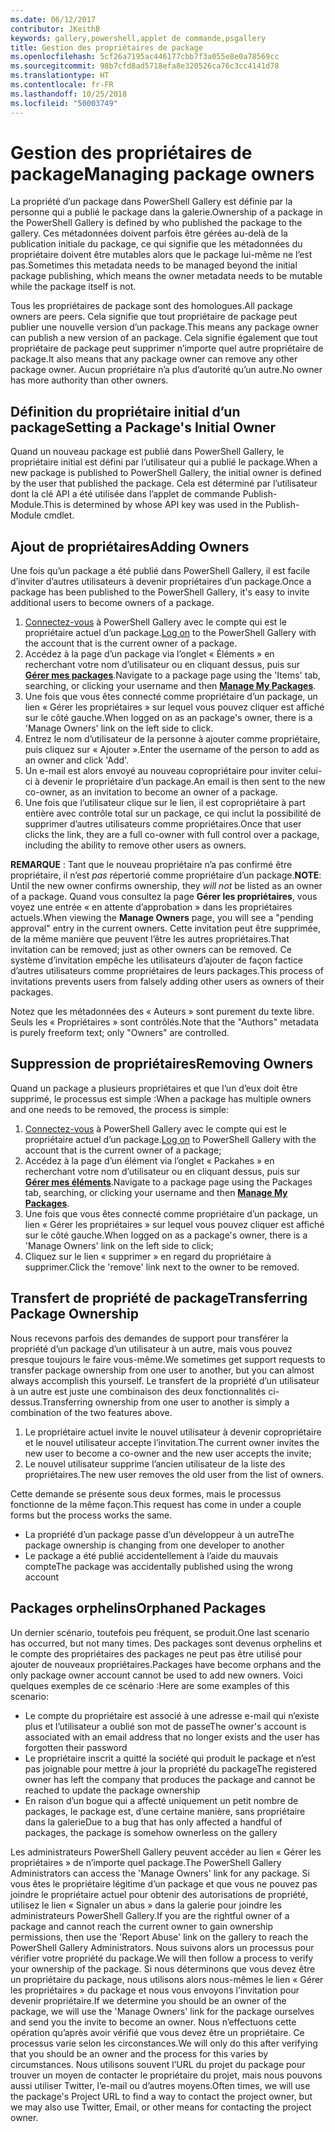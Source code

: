 ```yaml
---
ms.date: 06/12/2017
contributor: JKeithB
keywords: gallery,powershell,applet de commande,psgallery
title: Gestion des propriétaires de package
ms.openlocfilehash: 5cf26a7195ac446177cbb7f3a055e8e0a78569cc
ms.sourcegitcommit: 98b7cfd8ad5718efa8e320526ca76c3cc4141d78
ms.translationtype: HT
ms.contentlocale: fr-FR
ms.lasthandoff: 10/25/2018
ms.locfileid: "50003749"
---
```

# <a name="managing-package-owners"></a><span data-ttu-id="54d57-103">Gestion des propriétaires de package</span><span class="sxs-lookup"><span data-stu-id="54d57-103">Managing package owners</span></span>

<span data-ttu-id="54d57-104">La propriété d’un package dans PowerShell Gallery est définie par la personne qui a publié le package dans la galerie.</span><span class="sxs-lookup"><span data-stu-id="54d57-104">Ownership of a package in the PowerShell Gallery is defined by who published the package to the gallery.</span></span>
<span data-ttu-id="54d57-105">Ces métadonnées doivent parfois être gérées au-delà de la publication initiale du package, ce qui signifie que les métadonnées du propriétaire doivent être mutables alors que le package lui-même ne l’est pas.</span><span class="sxs-lookup"><span data-stu-id="54d57-105">Sometimes this metadata needs to be managed beyond the initial package publishing, which means the owner metadata needs to be mutable while the package itself is not.</span></span>

<span data-ttu-id="54d57-106">Tous les propriétaires de package sont des homologues.</span><span class="sxs-lookup"><span data-stu-id="54d57-106">All package owners are peers.</span></span>
<span data-ttu-id="54d57-107">Cela signifie que tout propriétaire de package peut publier une nouvelle version d’un package.</span><span class="sxs-lookup"><span data-stu-id="54d57-107">This means any package owner can publish a new version of an package.</span></span> <span data-ttu-id="54d57-108">Cela signifie également que tout propriétaire de package peut supprimer n’importe quel autre propriétaire de package.</span><span class="sxs-lookup"><span data-stu-id="54d57-108">It also means that any package owner can remove any other package owner.</span></span>
<span data-ttu-id="54d57-109">Aucun propriétaire n’a plus d’autorité qu’un autre.</span><span class="sxs-lookup"><span data-stu-id="54d57-109">No owner has more authority than other owners.</span></span>

## <a name="setting-a-packages-initial-owner"></a><span data-ttu-id="54d57-110">Définition du propriétaire initial d’un package</span><span class="sxs-lookup"><span data-stu-id="54d57-110">Setting a Package's Initial Owner</span></span>

<span data-ttu-id="54d57-111">Quand un nouveau package est publié dans PowerShell Gallery, le propriétaire initial est défini par l’utilisateur qui a publié le package.</span><span class="sxs-lookup"><span data-stu-id="54d57-111">When a new package is published to PowerShell Gallery, the initial owner is defined by the user that published the package.</span></span> <span data-ttu-id="54d57-112">Cela est déterminé par l’utilisateur dont la clé API a été utilisée dans l’applet de commande Publish-Module.</span><span class="sxs-lookup"><span data-stu-id="54d57-112">This is determined by whose API key was used in the Publish-Module cmdlet.</span></span>

## <a name="adding-owners"></a><span data-ttu-id="54d57-113">Ajout de propriétaires</span><span class="sxs-lookup"><span data-stu-id="54d57-113">Adding Owners</span></span>

<span data-ttu-id="54d57-114">Une fois qu’un package a été publié dans PowerShell Gallery, il est facile d’inviter d’autres utilisateurs à devenir propriétaires d’un package.</span><span class="sxs-lookup"><span data-stu-id="54d57-114">Once a package has been published to the PowerShell Gallery, it's easy to invite additional users to become owners of a package.</span></span>

1. <span data-ttu-id="54d57-115">[Connectez-vous](https://powershellgallery.com/users/account/LogOn) à PowerShell Gallery avec le compte qui est le propriétaire actuel d’un package.</span><span class="sxs-lookup"><span data-stu-id="54d57-115">[Log on](https://powershellgallery.com/users/account/LogOn) to the PowerShell Gallery with the account that is the current owner of a package.</span></span>
2. <span data-ttu-id="54d57-116">Accédez à la page d’un package via l’onglet « Éléments » en recherchant votre nom d’utilisateur ou en cliquant dessus, puis sur [**Gérer mes packages**](https://www.powershellgallery.com/account/Packages).</span><span class="sxs-lookup"><span data-stu-id="54d57-116">Navigate to a package page using the 'Items' tab, searching, or clicking your username and then [**Manage My Packages**](https://www.powershellgallery.com/account/Packages).</span></span>
3. <span data-ttu-id="54d57-117">Une fois que vous êtes connecté comme propriétaire d’un package, un lien « Gérer les propriétaires » sur lequel vous pouvez cliquer est affiché sur le côté gauche.</span><span class="sxs-lookup"><span data-stu-id="54d57-117">When logged on as an package's owner, there is a 'Manage Owners' link on the left side to click.</span></span>
4. <span data-ttu-id="54d57-118">Entrez le nom d’utilisateur de la personne à ajouter comme propriétaire, puis cliquez sur « Ajouter ».</span><span class="sxs-lookup"><span data-stu-id="54d57-118">Enter the username of the person to add as an owner and click 'Add'.</span></span>
5. <span data-ttu-id="54d57-119">Un e-mail est alors envoyé au nouveau copropriétaire pour inviter celui-ci à devenir le propriétaire d’un package.</span><span class="sxs-lookup"><span data-stu-id="54d57-119">An email is then sent to the new co-owner, as an invitation to become an owner of a package.</span></span>
6. <span data-ttu-id="54d57-120">Une fois que l’utilisateur clique sur le lien, il est copropriétaire à part entière avec contrôle total sur un package, ce qui inclut la possibilité de supprimer d’autres utilisateurs comme propriétaires.</span><span class="sxs-lookup"><span data-stu-id="54d57-120">Once that user clicks the link, they are a full co-owner with full control over a package, including the ability to remove other users as owners.</span></span>

<span data-ttu-id="54d57-121">**REMARQUE** : Tant que le nouveau propriétaire n’a pas confirmé être propriétaire, il n’est *pas* répertorié comme propriétaire d’un package.</span><span class="sxs-lookup"><span data-stu-id="54d57-121">**NOTE**: Until the new owner confirms ownership, they *will not* be listed as an owner of a package.</span></span>
<span data-ttu-id="54d57-122">Quand vous consultez la page **Gérer les propriétaires**, vous voyez une entrée « en attente d’approbation » dans les propriétaires actuels.</span><span class="sxs-lookup"><span data-stu-id="54d57-122">When viewing the **Manage Owners** page, you will see a "pending approval" entry in the current owners.</span></span>
<span data-ttu-id="54d57-123">Cette invitation peut être supprimée, de la même manière que peuvent l’être les autres propriétaires.</span><span class="sxs-lookup"><span data-stu-id="54d57-123">That invitation can be removed; just as other owners can be removed.</span></span>
<span data-ttu-id="54d57-124">Ce système d’invitation empêche les utilisateurs d’ajouter de façon factice d’autres utilisateurs comme propriétaires de leurs packages.</span><span class="sxs-lookup"><span data-stu-id="54d57-124">This process of invitations prevents users from falsely adding other users as owners of their packages.</span></span>

<span data-ttu-id="54d57-125">Notez que les métadonnées des « Auteurs » sont purement du texte libre. Seuls les « Propriétaires » sont contrôlés.</span><span class="sxs-lookup"><span data-stu-id="54d57-125">Note that the "Authors" metadata is purely freeform text; only "Owners" are controlled.</span></span>


## <a name="removing-owners"></a><span data-ttu-id="54d57-126">Suppression de propriétaires</span><span class="sxs-lookup"><span data-stu-id="54d57-126">Removing Owners</span></span>

<span data-ttu-id="54d57-127">Quand un package a plusieurs propriétaires et que l’un d’eux doit être supprimé, le processus est simple :</span><span class="sxs-lookup"><span data-stu-id="54d57-127">When a package has multiple owners and one needs to be removed, the process is simple:</span></span>

1. <span data-ttu-id="54d57-128">[Connectez-vous](https://powershellgallery.com/users/account/LogOn) à PowerShell Gallery avec le compte qui est le propriétaire actuel d’un package.</span><span class="sxs-lookup"><span data-stu-id="54d57-128">[Log on](https://powershellgallery.com/users/account/LogOn) to PowerShell Gallery with the account that is the current owner of a package;</span></span>
2. <span data-ttu-id="54d57-129">Accédez à la page d’un élément via l’onglet « Packahes » en recherchant votre nom d’utilisateur ou en cliquant dessus, puis sur [**Gérer mes éléments**](https://www.powershellgallery.com/account/Packages).</span><span class="sxs-lookup"><span data-stu-id="54d57-129">Navigate to a package page using the Packages tab, searching, or clicking your username and then [**Manage My Packages**](https://www.powershellgallery.com/account/Packages).</span></span>
3. <span data-ttu-id="54d57-130">Une fois que vous êtes connecté comme propriétaire d’un package, un lien « Gérer les propriétaires » sur lequel vous pouvez cliquer est affiché sur le côté gauche.</span><span class="sxs-lookup"><span data-stu-id="54d57-130">When logged on as a package's owner, there is a 'Manage Owners' link on the left side to click;</span></span>
4. <span data-ttu-id="54d57-131">Cliquez sur le lien « supprimer » en regard du propriétaire à supprimer.</span><span class="sxs-lookup"><span data-stu-id="54d57-131">Click the 'remove' link next to the owner to be removed.</span></span>



## <a name="transferring-package-ownership"></a><span data-ttu-id="54d57-132">Transfert de propriété de package</span><span class="sxs-lookup"><span data-stu-id="54d57-132">Transferring Package Ownership</span></span>

<span data-ttu-id="54d57-133">Nous recevons parfois des demandes de support pour transférer la propriété d’un package d’un utilisateur à un autre, mais vous pouvez presque toujours le faire vous-même.</span><span class="sxs-lookup"><span data-stu-id="54d57-133">We sometimes get support requests to transfer package ownership from one user to another, but you can almost always accomplish this yourself.</span></span>
<span data-ttu-id="54d57-134">Le transfert de la propriété d’un utilisateur à un autre est juste une combinaison des deux fonctionnalités ci-dessus.</span><span class="sxs-lookup"><span data-stu-id="54d57-134">Transferring ownership from one user to another is simply a combination of the two features above.</span></span>

1. <span data-ttu-id="54d57-135">Le propriétaire actuel invite le nouvel utilisateur à devenir copropriétaire et le nouvel utilisateur accepte l’invitation.</span><span class="sxs-lookup"><span data-stu-id="54d57-135">The current owner invites the new user to become a co-owner and the new user accepts the invite;</span></span>
2. <span data-ttu-id="54d57-136">Le nouvel utilisateur supprime l’ancien utilisateur de la liste des propriétaires.</span><span class="sxs-lookup"><span data-stu-id="54d57-136">The new user removes the old user from the list of owners.</span></span>

<span data-ttu-id="54d57-137">Cette demande se présente sous deux formes, mais le processus fonctionne de la même façon.</span><span class="sxs-lookup"><span data-stu-id="54d57-137">This request has come in under a couple forms but the process works the same.</span></span>

- <span data-ttu-id="54d57-138">La propriété d’un package passe d’un développeur à un autre</span><span class="sxs-lookup"><span data-stu-id="54d57-138">The package ownership is changing from one developer to another</span></span>
- <span data-ttu-id="54d57-139">Le package a été publié accidentellement à l’aide du mauvais compte</span><span class="sxs-lookup"><span data-stu-id="54d57-139">The package was accidentally published using the wrong account</span></span>


## <a name="orphaned-packages"></a><span data-ttu-id="54d57-140">Packages orphelins</span><span class="sxs-lookup"><span data-stu-id="54d57-140">Orphaned Packages</span></span>

<span data-ttu-id="54d57-141">Un dernier scénario, toutefois peu fréquent, se produit.</span><span class="sxs-lookup"><span data-stu-id="54d57-141">One last scenario has occurred, but not many times.</span></span>
<span data-ttu-id="54d57-142">Des packages sont devenus orphelins et le compte des propriétaires des packages ne peut pas être utilisé pour ajouter de nouveaux propriétaires.</span><span class="sxs-lookup"><span data-stu-id="54d57-142">Packages have become orphans and the only package owner account cannot be used to add new owners.</span></span>
<span data-ttu-id="54d57-143">Voici quelques exemples de ce scénario :</span><span class="sxs-lookup"><span data-stu-id="54d57-143">Here are some examples of this scenario:</span></span>

- <span data-ttu-id="54d57-144">Le compte du propriétaire est associé à une adresse e-mail qui n’existe plus et l’utilisateur a oublié son mot de passe</span><span class="sxs-lookup"><span data-stu-id="54d57-144">The owner's account is associated with an email address that no longer exists and the user has forgotten their password</span></span>
- <span data-ttu-id="54d57-145">Le propriétaire inscrit a quitté la société qui produit le package et n’est pas joignable pour mettre à jour la propriété du package</span><span class="sxs-lookup"><span data-stu-id="54d57-145">The registered owner has left the company that produces the package and cannot be reached to update the package ownership</span></span>
- <span data-ttu-id="54d57-146">En raison d’un bogue qui a affecté uniquement un petit nombre de packages, le package est, d’une certaine manière, sans propriétaire dans la galerie</span><span class="sxs-lookup"><span data-stu-id="54d57-146">Due to a bug that has only affected a handful of packages, the package is somehow ownerless on the gallery</span></span>

<span data-ttu-id="54d57-147">Les administrateurs PowerShell Gallery peuvent accéder au lien « Gérer les propriétaires » de n’importe quel package.</span><span class="sxs-lookup"><span data-stu-id="54d57-147">The PowerShell Gallery Administrators can access the 'Manage Owners' link for any package.</span></span>
<span data-ttu-id="54d57-148">Si vous êtes le propriétaire légitime d’un package et que vous ne pouvez pas joindre le propriétaire actuel pour obtenir des autorisations de propriété, utilisez le lien « Signaler un abus » dans la galerie pour joindre les administrateurs PowerShell Gallery.</span><span class="sxs-lookup"><span data-stu-id="54d57-148">If you are the rightful owner of a package and cannot reach the current owner to gain ownership permissions, then use the 'Report Abuse' link on the gallery to reach the PowerShell Gallery Administrators.</span></span>
<span data-ttu-id="54d57-149">Nous suivons alors un processus pour vérifier votre propriété du package.</span><span class="sxs-lookup"><span data-stu-id="54d57-149">We will then follow a process to verify your ownership of the package.</span></span>
<span data-ttu-id="54d57-150">Si nous déterminons que vous devez être un propriétaire du package, nous utilisons alors nous-mêmes le lien « Gérer les propriétaires » du package et nous vous envoyons l’invitation pour devenir propriétaire.</span><span class="sxs-lookup"><span data-stu-id="54d57-150">If we determine you should be an owner of the package, we will use the 'Manage Owners' link for the package ourselves and send you the invite to become an owner.</span></span>
<span data-ttu-id="54d57-151">Nous n’effectuons cette opération qu’après avoir vérifié que vous devez être un propriétaire. Ce processus varie selon les circonstances.</span><span class="sxs-lookup"><span data-stu-id="54d57-151">We will only do this after verifying that you should be an owner and the process for this varies by circumstances.</span></span>
<span data-ttu-id="54d57-152">Nous utilisons souvent l’URL du projet du package pour trouver un moyen de contacter le propriétaire du projet, mais nous pouvons aussi utiliser Twitter, l’e-mail ou d’autres moyens.</span><span class="sxs-lookup"><span data-stu-id="54d57-152">Often times, we will use the package's Project URL to find a way to contact the project owner, but we may also use Twitter, Email, or other means for contacting the project owner.</span></span>
